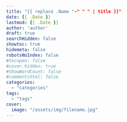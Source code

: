 ```yaml
---
title: "{{ replace .Name "-" " " | title }}"
date: {{ .Date }}
lastmod: {{ .Date }}
author: 'author'
draft: true
searchHidden: false
showtoc: true
hidemeta: false
robotsNoIndex: false
#tocopen: false
#cover.hidden: true
#ShowWordCount: false
#commentshtml: false
categories: 
  - "categories"
tags: 
  - "tags"
cover:
  image: "/assets/img/filename.jpg"
---
```


